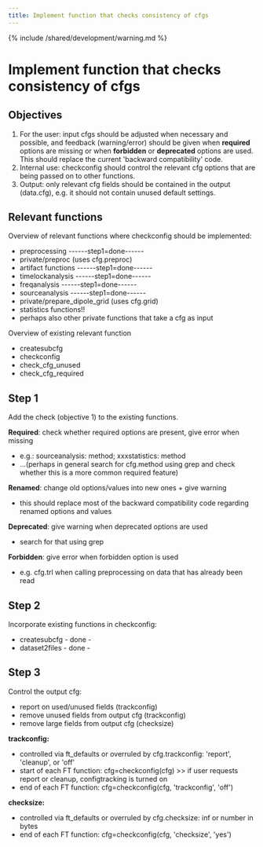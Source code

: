 ```yaml
---
title: Implement function that checks consistency of cfgs
---
```


{% include /shared/development/warning.md %}

# Implement function that checks consistency of cfgs

## Objectives

1.  For the user: input cfgs should be adjusted when necessary and possible, and feedback (warning/error) should be given when **required** options are missing or when **forbidden** or **deprecated** options are used. This should replace the current 'backward compatibility' code.
2.  Internal use: checkconfig should control the relevant cfg options that are being passed on to other functions.
3.  Output: only relevant cfg fields should be contained in the output (data.cfg), e.g. it should not contain unused default settings.

## Relevant functions

Overview of relevant functions where checkconfig should be implemented:

- preprocessing ------step1=done------
- private/preproc (uses cfg.preproc)
- artifact functions ------step1=done------
- timelockanalysis ------step1=done------
- freqanalysis ------step1=done------
- sourceanalysis ------step1=done------
- private/prepare_dipole_grid (uses cfg.grid)
- statistics functions!!
- perhaps also other private functions that take a cfg as input

Overview of existing relevant function

- createsubcfg
- checkconfig
- check_cfg_unused
- check_cfg_required

## Step 1

Add the check (objective 1) to the existing functions.

**Required**: check whether required options are present, give error when missing

- e.g.: sourceanalysis: method; xxxstatistics: method
- ...(perhaps in general search for cfg.method using grep and check whether this is a more common required feature)

**Renamed**: change old options/values into new ones + give warning

- this should replace most of the backward compatibility code regarding renamed options and values

**Deprecated**: give warning when deprecated options are used

- search for that using grep

**Forbidden**: give error when forbidden option is used

- e.g. cfg.trl when calling preprocessing on data that has already been read

## Step 2

Incorporate existing functions in checkconfig:

- createsubcfg - done -
- dataset2files - done -

## Step 3

Control the output cfg:

- report on used/unused fields (trackconfig)
- remove unused fields from output cfg (trackconfig)
- remove large fields from output cfg (checksize)

**trackconfig:**

- controlled via ft_defaults or overruled by cfg.trackconfig: 'report', 'cleanup', or 'off'
- start of each FT function: cfg=checkconfig(cfg) >> if user requests report or cleanup, configtracking is turned on
- end of each FT function: cfg=checkconfig(cfg, 'trackconfig', 'off')

**checksize:**

- controlled via ft_defaults or overruled by cfg.checksize: inf or number in bytes
- end of each FT function: cfg=checkconfig(cfg, 'checksize', 'yes')
